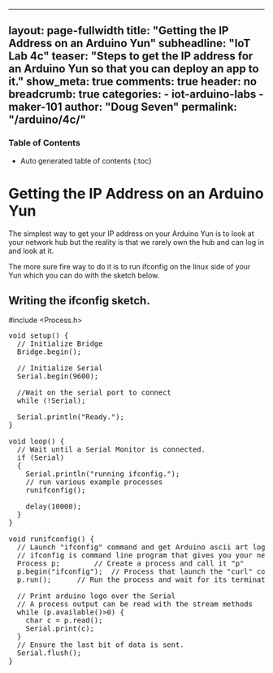 
---
layout: page-fullwidth
title: "Getting the IP Address on an Arduino Yun"
subheadline: "IoT Lab 4c"
teaser: "Steps to get the IP address for an Arduino Yun so that you can deploy an app to it."
show_meta: true
comments: true
header: no
breadcrumb: true
categories:
    - iot-arduino-labs
    - maker-101
author: "Doug Seven"
permalink: "/arduino/4c/"
---

### Table of Contents
*  Auto generated table of contents
{:toc}

# Getting the IP Address on an Arduino Yun

The simplest way to get your IP address on your Arduino Yun is to look at your network hub but the reality is that we rarely own the hub and can log in and look at it. 

The more sure fire way to do it is to run ifconfig on the linux side of your Yun which you can do with the sketch below. 

## Writing the ifconfig sketch. 

#include <Process.h>
<pre>
void setup() {
  // Initialize Bridge
  Bridge.begin();

  // Initialize Serial
  Serial.begin(9600);
  
  //Wait on the serial port to connect
  while (!Serial);

  Serial.println("Ready.");
}

void loop() {
  // Wait until a Serial Monitor is connected.
  if (Serial)
  {
    Serial.println("running ifconfig.");
    // run various example processes
    runifconfig();
    
    delay(10000);
  }
}

void runifconfig() {
  // Launch "ifconfig" command and get Arduino ascii art logo from the network
  // ifconfig is command line program that gives you your network configuration information.
  Process p;        // Create a process and call it "p"
  p.begin("ifconfig");  // Process that launch the "curl" command
  p.run();      // Run the process and wait for its termination

  // Print arduino logo over the Serial
  // A process output can be read with the stream methods
  while (p.available()>0) {
    char c = p.read();
    Serial.print(c);
  }
  // Ensure the last bit of data is sent.
  Serial.flush();
}
</pre>